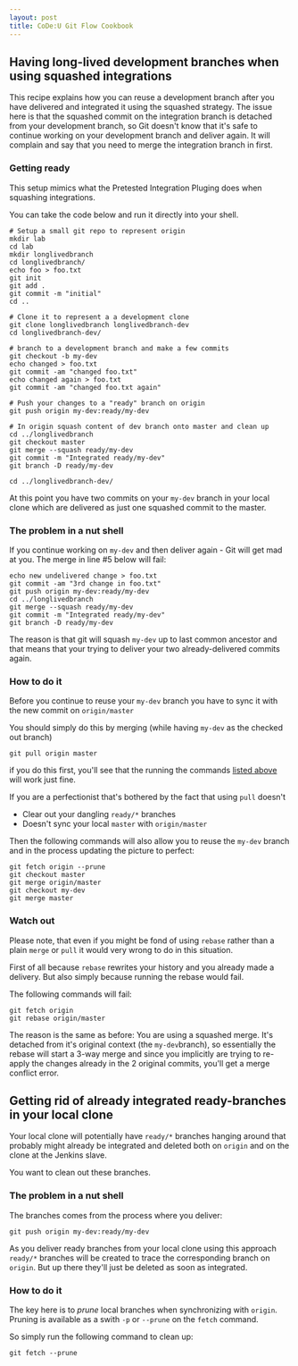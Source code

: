 ```yaml
---
layout: post
title: CoDe:U Git Flow Cookbook
---
```

## Having long-lived development branches when using squashed integrations 

This recipe explains how you can reuse a development branch after you have delivered and integrated it using the squashed strategy. The issue here is that the squashed commit on the integration branch is detached from your development branch, so Git doesn't know that 
it's safe to continue working on your development branch and deliver again. It will complain and say that you need to merge the integration branch in first.
 
 
### Getting ready

This setup mimics what the Pretested Integration Pluging does when squashing integrations.

You can take the code below and run it directly into your shell.

    # Setup a small git repo to represent origin
    mkdir lab                                                 
    cd lab
    mkdir longlivedbranch
    cd longlivedbranch/
    echo foo > foo.txt
    git init
    git add .
    git commit -m "initial"
    cd ..                                       

    # Clone it to represent a a development clone              
    git clone longlivedbranch longlivedbranch-dev
    cd longlivedbranch-dev/

    # branch to a development branch and make a few commits
    git checkout -b my-dev
    echo changed > foo.txt 
    git commit -am "changed foo.txt"
    echo changed again > foo.txt 
    git commit -am "changed foo.txt again"

    # Push your changes to a "ready" branch on origin 
    git push origin my-dev:ready/my-dev

    # In origin squash content of dev branch onto master and clean up
    cd ../longlivedbranch
    git checkout master
    git merge --squash ready/my-dev
    git commit -m "Integrated ready/my-dev"
    git branch -D ready/my-dev
    
    cd ../longlivedbranch-dev/


At this point you have two commits on your `my-dev` branch in your local clone which are delivered as just one squashed commit to the master.

### The problem in a nut shell

If you continue working on `my-dev` and then deliver again - Git will get mad at you. The merge in line #5 below will fail:

    
    echo new undelivered change > foo.txt 
    git commit -am "3rd change in foo.txt"
    git push origin my-dev:ready/my-dev
    cd ../longlivedbranch
    git merge --squash ready/my-dev
    git commit -m "Integrated ready/my-dev"
    git branch -D ready/my-dev


The reason is that git will squash `my-dev` up to last common ancestor and that means that your trying to deliver your two already-delivered commits again.

### How to do it

Before you continue to reuse your `my-dev` branch you have to sync it with the new commit on `origin/master`

You should simply do this by merging (while having `my-dev` as the checked out branch)

    git pull origin master

if you do this first, you'll see that the running the commands [listed above](#the-problem-in-a-nut-shell) will work just fine.

If you are a perfectionist that's bothered by the fact that using `pull` doesn't 

* Clear out your dangling `ready/*` branches
* Doesn't sync your local `master` with `origin/master`

Then the following commands will also allow you to reuse the `my-dev` branch and in the process updating the picture to perfect:

    git fetch origin --prune
    git checkout master
    git merge origin/master
    git checkout my-dev
    git merge master 

### Watch out

Please note, that even if you might be fond of using `rebase` rather than a plain `merge` or `pull` it would very wrong to do in this situation.

First of all because `rebase` rewrites your history and you already made a delivery. But also simply because running the rebase would fail.

The following commands will fail:

    git fetch origin
    git rebase origin/master

The reason is the same as before: You are using a squashed merge. It's detached from it's original context (the `my-dev`branch), so essentially the rebase will start a 3-way merge and since you implicitly are trying to re-apply the changes already in the 2 original commits, you'll get a merge conflict error.

## Getting rid of already integrated ready-branches in your local clone

Your local clone will potentially have `ready/*` branches hanging around that probably might already be integrated and deleted both on `origin` and on the clone at the Jenkins slave.

You want to clean out these branches.

### The problem in a nut shell

The branches comes from the process where you deliver:

    git push origin my-dev:ready/my-dev

As you deliver ready branches from your local clone using this approach `ready/*` branches will be created to trace the corresponding branch on `origin`. But up there they'll just be deleted as soon as integrated.


### How to do it

The key here is to _prune_ local branches when synchronizing with `origin`. Pruning is available as a swith `-p` or `--prune` on the `fetch` command.

So simply run the following command to clean up:

    git fetch --prune










